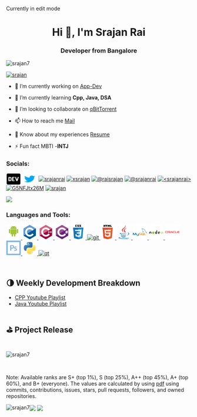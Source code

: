  Currently in edit mode
<h1 align="center">Hi 👋, I'm Srajan Rai</h1>
<h3 align="center">Developer from Bangalore</h3>

<p align="left"> <img src="https://komarev.com/ghpvc/?username=srajan7&label=Visitors&color=0e75b6&style=flat" alt="srajan7" /> </p>

<p align="left"> <a href="https://twitter.com/srajanray" target="blank"><img src="https://img.shields.io/twitter/follow/srajanray?logo=twitter&style=for-the-badge" alt="srajan" /></a> </p>

- 🔭 I’m currently working on [App-Dev](https://github.com/Srajan7/App-Dev)

- 🌱 I’m currently learning **Cpp, Java, DSA**

- 👯 I’m looking to collaborate on [qBitTorrent](https://github.com/qbittorrent/qBittorrent)

- 📫 How to reach me <a href="mailto:srajanrai@outlook.com">Mail</a>

- 📄 Know about my experiences [Resume](https://drive.google.com/file/d/1uNVB7uJMyOBAoBh22pPFZt64HjCzzV1u/view?usp=sharing)

- ⚡ Fun fact MBTI -**INTJ**



<h3 align="left">Socials:</h3>
<p align="left">
<a href="https://dev.to/srajan" target="blank"><img align="center" src="https://github.com/Srajan7/Srajan7/blob/main/Icons/devto.svg" alt="srajan" height="30" width="40" /></a>
<a href="https://twitter.com/srajanray" target="blank"><img align="center" src="https://github.com/Srajan7/Srajan7/blob/main/Icons/twitter.svg" alt="srajanray" height="30" width="40" /></a>
<a href="https://linkedin.com/in/srajanrai" target="blank"><img align="center" src="https://raw.githubusercontent.com/rahuldkjain/github-profile-readme-generator/master/src/images/icons/Social/linked-in-alt.svg" alt="srajanrai" height="30" width="40" /></a>
<a href="https://instagram.com/xsrajan" target="blank"><img align="center" src="https://raw.githubusercontent.com/rahuldkjain/github-profile-readme-generator/master/src/images/icons/Social/instagram.svg" alt="xsrajan" height="30" width="40" /></a>
<a href="https://medium.com/@raisrajan" target="blank"><img align="center" src="https://raw.githubusercontent.com/rahuldkjain/github-profile-readme-generator/master/src/images/icons/Social/medium.svg" alt="@raisrajan" height="30" width="40" /></a>
<a href="https://www.hackerearth.com/@srajanrai" target="blank"><img align="center" src="https://raw.githubusercontent.com/rahuldkjain/github-profile-readme-generator/master/src/images/icons/Social/hackerearth.svg" alt="@srajanrai" height="30" width="40" /></a>
<a href="https://auth.geeksforgeeks.org/user/<srajanrai>" target="blank"><img align="center" src="https://raw.githubusercontent.com/rahuldkjain/github-profile-readme-generator/master/src/images/icons/Social/geeks-for-geeks.svg" alt="<srajanrai>" height="30" width="40" /></a>
<a href="https://discord.gg/G5NFJtx26M" target="blank"><img align="center" src="https://raw.githubusercontent.com/rahuldkjain/github-profile-readme-generator/master/src/images/icons/Social/discord.svg" alt="G5NFJtx26M" height="30" width="40" /></a>
 <a href="https://www.reddit.com/user/srajanrai/" target="blank"><img align="center" src="https://img.icons8.com/doodle/48/000000/reddit--v4.png" alt="srajan" height="30" width="40" /></a>
</p>  
 
 <img align='left' src="https://media.giphy.com/media/836HiJc7pgzy8iNXCn/giphy.gif" width="230" /> <p>&nbsp;</p>  
  
<h3 align="left">Languages and Tools:</h3>
<p align="left"> <a href="https://developer.android.com" target="_blank" rel="noreferrer"> <img src="https://raw.githubusercontent.com/devicons/devicon/master/icons/android/android-original-wordmark.svg" alt="android" width="40" height="40"/> </a> <a href="https://www.cprogramming.com/" target="_blank" rel="noreferrer"> <img src="https://raw.githubusercontent.com/devicons/devicon/master/icons/c/c-original.svg" alt="c" width="40" height="40"/> </a> <a href="https://www.w3schools.com/cpp/" target="_blank" rel="noreferrer"> <img src="https://raw.githubusercontent.com/devicons/devicon/master/icons/cplusplus/cplusplus-original.svg" alt="cplusplus" width="40" height="40"/> </a> <a href="https://www.w3schools.com/cs/" target="_blank" rel="noreferrer"> <img src="https://raw.githubusercontent.com/devicons/devicon/master/icons/csharp/csharp-original.svg" alt="csharp" width="40" height="40"/> </a> <a href="https://www.w3schools.com/css/" target="_blank" rel="noreferrer"> <img src="https://raw.githubusercontent.com/devicons/devicon/master/icons/css3/css3-original-wordmark.svg" alt="css3" width="40" height="40"/> </a> <a href="https://git-scm.com/" target="_blank" rel="noreferrer"> <img src="https://www.vectorlogo.zone/logos/git-scm/git-scm-icon.svg" alt="git" width="40" height="40"/> </a> <a href="https://www.w3.org/html/" target="_blank" rel="noreferrer"> <img src="https://raw.githubusercontent.com/devicons/devicon/master/icons/html5/html5-original-wordmark.svg" alt="html5" width="40" height="40"/> </a> <a href="https://www.java.com" target="_blank" rel="noreferrer"> <img src="https://raw.githubusercontent.com/devicons/devicon/master/icons/java/java-original.svg" alt="java" width="40" height="40"/> </a> <a href="https://www.mysql.com/" target="_blank" rel="noreferrer"> <img src="https://raw.githubusercontent.com/devicons/devicon/master/icons/mysql/mysql-original-wordmark.svg" alt="mysql" width="40" height="40"/> </a> <a href="https://nodejs.org" target="_blank" rel="noreferrer"> <img src="https://raw.githubusercontent.com/devicons/devicon/master/icons/nodejs/nodejs-original-wordmark.svg" alt="nodejs" width="40" height="40"/> </a> <a href="https://www.oracle.com/" target="_blank" rel="noreferrer"> <img src="https://raw.githubusercontent.com/devicons/devicon/master/icons/oracle/oracle-original.svg" alt="oracle" width="40" height="40"/> </a> <a href="https://www.photoshop.com/en" target="_blank" rel="noreferrer"> <img src="https://raw.githubusercontent.com/devicons/devicon/master/icons/photoshop/photoshop-line.svg" alt="photoshop" width="40" height="40"/> </a> <a href="https://www.python.org" target="_blank" rel="noreferrer"> <img src="https://raw.githubusercontent.com/devicons/devicon/master/icons/python/python-original.svg" alt="python" width="40" height="40"/> </a> <a href="https://www.qt.io/" target="_blank" rel="noreferrer">    <img src="https://upload.wikimedia.org/wikipedia/commons/0/0b/Qt_logo_2016.svg" alt="qt" width="40" height="40"/> </a> </p>  
  
  
<p>&nbsp;</p>

## 🌗 Weekly Development Breakdown
-  [CPP Youtube Playlist](https://youtube.com/playlist?list=PLfqMhTWNBTe0b2nM6JHVCnAkhQRGiZMSJ)
-  [Java Youtube Playlist](https://youtube.com/playlist?list=PLfqMhTWNBTe3LtFWcvwpqTkUSlB32kJop)
#
## ⛳️ Project Release

#
<p>&nbsp;<img align="left" src="https://github-readme-stats.vercel.app/api?username=srajan7&show_icons=true&locale=en" alt="srajan7" /></p> <br>
 <p align="left"> Note: Available ranks are S+ (top 1%), S (top 25%), A++ (top 45%), A+ (top 60%), and B+ (everyone). The values are calculated by using <a href = "https://github.com/Srajan7/Srajan7/blob/main/Cumulative_distribution_function.pdf">pdf</a> using commits, contributions, issues, stars, pull requests, followers, and owned repositories.</p>

<p><img align="left" src="https://github-readme-streak-stats.herokuapp.com/?user=srajan7&" alt="srajan7" /></p>
<a href="https://github.com/Srajan7" alt="https://github.com/Srajan7"><img align="center" src="https://img.shields.io/static/v1?style=for-the-badge&label=CREATED%20BY&message=Srajan&color=000000"></a>
<a href="https://github.com/Srajan7/Srajan7/LICENSE" alt="https://github.com/Srajan7/Srajan7/LICENSE"><img align="center" src="https://img.shields.io/static/v1?style=for-the-badge&label=LICENSE&message=MIT&color=000000"></a>

